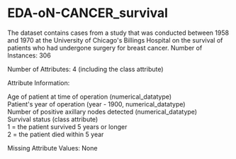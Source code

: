 # EDA-oN-CANCER_survival
The dataset contains cases from a study that was conducted between
1958 and 1970 at the University of Chicago's Billings Hospital on
the survival of patients who had undergone surgery for breast
cancer.
Number of Instances: 306

Number of Attributes: 4 (including the class attribute)

Attribute Information:

Age of patient at time of operation (numerical_datatype)\
Patient's year of operation (year - 1900, numerical_datatype)\
Number of positive axillary nodes detected (numerical_datatype)\
Survival status (class attribute)\
1 = the patient survived 5 years or longer\
2 = the patient died within 5 year

Missing Attribute Values: None
